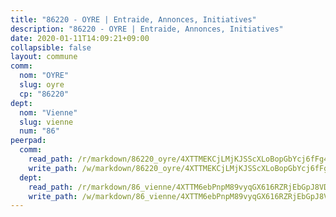 ```yaml
---
title: "86220 - OYRE | Entraide, Annonces, Initiatives"
description: "86220 - OYRE | Entraide, Annonces, Initiatives"
date: 2020-01-11T14:09:21+09:00
collapsible: false
layout: commune
comm:
  nom: "OYRE"
  slug: oyre
  cp: "86220"
dept:
  nom: "Vienne"
  slug: vienne
  num: "86"
peerpad:
  comm:
    read_path: /r/markdown/86220_oyre/4XTTMEKCjLMjKJSScXLoBopGbYcj6fFg4FRjBv2m7w2kcP7fA
    write_path: /w/markdown/86220_oyre/4XTTMEKCjLMjKJSScXLoBopGbYcj6fFg4FRjBv2m7w2kcP7fA-K3TgUJZ6QGR1heUNPK7T4V4S7R55vTEUXCYYFCThbgTkgtTvx5hy8kyXpBVTWKzzThvkCaSYCWTrHgydWC3ZKXDyTPKuv4iVnzpgEjvPTtLkUUdkUH4iKc7vRnPgqzhiCbYNMQmz
  dept:
    read_path: /r/markdown/86_vienne/4XTTM6ebPnpM89vyqGX616RZRjEbGpJ8VDNVdSCrMHCb86ALN
    write_path: /w/markdown/86_vienne/4XTTM6ebPnpM89vyqGX616RZRjEbGpJ8VDNVdSCrMHCb86ALN-K3TgUEmU2PzobkNvYrNtR4DXtgm1qYeknzdEZmszmUFpRSMDjV62q8xZv1nUQEJqGnnT9H399N9TnzZMyT3rgAM3pHPbqGxVD33vWNzCSkbf2kxHwBfenpixiJuwbWaCBERwmNeA
---
```


